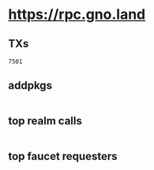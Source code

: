 # https://rpc.gno.land

## TXs
```
7501
```

## addpkgs
```
```

## top realm calls
```
```

## top faucet requesters
```
```

